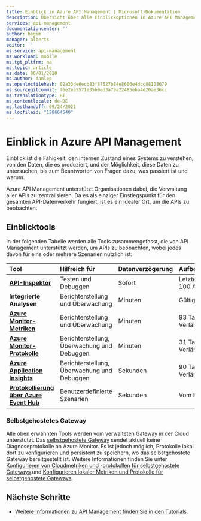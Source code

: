 ```yaml
---
title: Einblick in Azure API Management | Microsoft-Dokumentation
description: Übersicht über alle Einblickoptionen in Azure API Management.
services: api-management
documentationcenter: ''
author: begim
manager: alberts
editor: ''
ms.service: api-management
ms.workload: mobile
ms.tgt_pltfrm: na
ms.topic: article
ms.date: 06/01/2020
ms.author: danlep
ms.openlocfilehash: 02a33de6ecb83f87627b84e8606e4dcc88108679
ms.sourcegitcommit: f6e2ea5571e35b9ed3a79a22485eba4d20ae36cc
ms.translationtype: HT
ms.contentlocale: de-DE
ms.lasthandoff: 09/24/2021
ms.locfileid: "128664540"
---
```

# <a name="observability-in-azure-api-management"></a>Einblick in Azure API Management

Einblick ist die Fähigkeit, den internen Zustand eines Systems zu verstehen, von den Daten, die es produziert, und der Möglichkeit, diese Daten zu untersuchen, bis zum Beantworten von Fragen dazu, was passiert ist und warum. 

Azure API Management unterstützt Organisationen dabei, die Verwaltung aller APIs zu zentralisieren. Da es als einziger Einstiegspunkt für den gesamten API-Datenverkehr fungiert, ist es ein idealer Ort, um die APIs zu beobachten. 

## <a name="observability-tools"></a>Einblicktools

In der folgenden Tabelle werden alle Tools zusammengefasst, die von API Management unterstützt werden, um APIs zu beobachten, wobei jedes davon für eins oder mehrere Szenarien nützlich ist:

| Tool        | Hilfreich für    | Datenverzögerung | Aufbewahrung | Stichproben | Datenart | Aktiviert|
|:------------- |:-------------|:---- |:----|:---- |:--- |:---- 
| **[API-Inspektor](api-management-howto-api-inspector.md)** | Testen und Debuggen | Sofort | Letzte 100 Ablaufverfolgungen | Aktivierung auf Anforderung | Ablaufverfolgungen von Anforderungen | Always
| **Integrierte Analysen** | Berichterstellung und Überwachung | Minuten | Gültigkeitsdauer | 100 % | Berichte und Protokolle | Always |
| **[Azure Monitor-Metriken](api-management-howto-use-azure-monitor.md)** | Berichterstellung und Überwachung | Minuten | 93 Tage (zum Verlängern upgraden) | 100 % | Metriken | Always |
| **[Azure Monitor-Protokolle](api-management-howto-use-azure-monitor.md)** | Berichterstellung, Überwachung und Debuggen | Minuten | 31 Tage/5 GB (zum Verlängern upgraden) | 100 % (anpassbar) | Protokolle | Optional |
| **[Azure Application Insights](api-management-howto-app-insights.md)** | Berichterstellung, Überwachung und Debuggen | Sekunden | 90 Tage/5 GB (zum Verlängern upgraden) | Benutzerdefiniert | Protokolle, Metriken | Optional |
| **[Protokollierung über Azure Event Hub](api-management-howto-log-event-hubs.md)** | Benutzerdefinierte Szenarien | Sekunden | Vom Benutzer verwaltet | Benutzerdefiniert | Benutzerdefiniert | Optional |

### <a name="self-hosted-gateway"></a>Selbstgehostetes Gateway

Alle oben erwähnten Tools werden vom verwalteten Gateway in der Cloud unterstützt. Das [selbstgehostete Gateway](self-hosted-gateway-overview.md) sendet aktuell keine Diagnoseprotokolle an Azure Monitor. Es ist jedoch möglich, Protokolle lokal dort zu konfigurieren und persistent zu speichern, wo das selbstgehostete Gateway bereitgestellt ist. Weitere Informationen finden Sie unter [Konfigurieren von Cloudmetriken und -protokollen für selbstgehostete Gateways](how-to-configure-cloud-metrics-logs.md) und [Konfigurieren lokaler Metriken und Protokolle für selbstgehostete Gateways](how-to-configure-local-metrics-logs.md).

## <a name="next-steps"></a>Nächste Schritte

* [Weitere Informationen zu API Management finden Sie in den Tutorials](import-and-publish.md).
